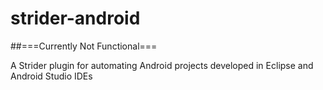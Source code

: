 # strider-android

##===Currently Not Functional===

A Strider plugin for automating Android projects developed in Eclipse and Android Studio IDEs